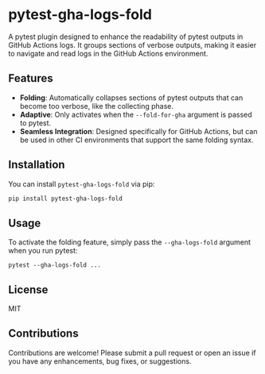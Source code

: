 # pytest-gha-logs-fold

A pytest plugin designed to enhance the readability of pytest outputs in GitHub Actions logs. It groups sections of verbose outputs, making it easier to navigate and read logs in the GitHub Actions environment.

## Features

- **Folding**: Automatically collapses sections of pytest outputs that can become too verbose, like the collecting phase.
- **Adaptive**: Only activates when the `--fold-for-gha` argument is passed to pytest.
- **Seamless Integration**: Designed specifically for GitHub Actions, but can be used in other CI environments that support the same folding syntax.

## Installation

You can install `pytest-gha-logs-fold` via pip:

```bash
pip install pytest-gha-logs-fold
```

## Usage
To activate the folding feature, simply pass the `--gha-logs-fold` argument when you run pytest:

```
pytest --gha-logs-fold ...
```

## License

MIT

## Contributions

Contributions are welcome! Please submit a pull request or open an issue if you have any enhancements, bug fixes, or suggestions.